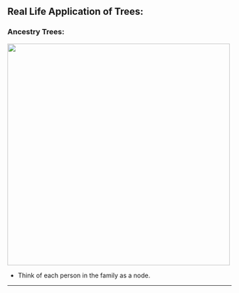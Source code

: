 <!--{type:Text+img}-->
## Real Life Application of Trees:
### Ancestry Trees:
<img src="https://www.ancestrycdn.com/support/us/2017/11/family-1big.png" width="500">

* Think of each person in the family as a node.

-----------------------------------------------------------------------------------------------------

[for speaker]: <> (You may be wondering why we would want to use trees. A real life example of a tree structure being used is in ancestry trees. Think of each person in the family as a node. Every person in the family tree is related to other people in the family in some way as a sibling, parent, grandparent, etc. Tree data structures behave in a very similar way as they are both hierarchical structures with nodes, or family members, connected together in a certain manner, and the connection between nodes are there for a specific reason.)